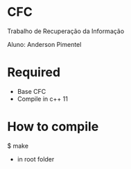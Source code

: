 # CFC
Trabalho de Recuperação da Informação

Aluno: Anderson Pimentel

# Required
- Base CFC
- Compile in c++ 11

# How to compile

$ make

- in root folder 